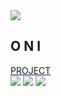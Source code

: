 <!DOCTYPE html>
<html lang="en">
<head>
    <meta charset="UTF-8">
    <meta name="viewport" content="width=device-width, initial-scale=1.0">
    <link rel="preconnect" href="https://fonts.googleapis.com">
    <link rel="preconnect" href="https://fonts.gstatic.com" crossorigin>
    <link href="https://fonts.googleapis.com/css2?family=Jersey+20+Charted&display=swap" rel="stylesheet">
    <title>Document</title>
</head>
<body>
    <div class="main_back">
        <div class="main">
            <nav id="nav1">
                <img src="https://i1.sndcdn.com/artworks-pmblTZxqAGYOBOCu-TpPOEw-t500x500.jpg" id="logo">
                <h1 id="logoName">O N I</h1>
            </nav>
            <nav class="vav2">
                <a href="/Project">
                    <div>PROJECT</div>
                </a>
            </nav>
            <div class="content">
                <img src="https://i.postimg.cc/hhXWRZhj/61-Zx0-IUiv-HL-UXNa-N-FMjpg-QL85-removebg-preview.png" >
                <img src="https://i.postimg.cc/75MM94XZ/main-qimg-cbe23811ab4316140b865772314d396a-removebg-preview.png" >
                <img src='https://i.postimg.cc/Z9sNs5N4/Jack-Hanma8282.webp' >
            </div>
        </div>
    </div>
</body>
</html>
